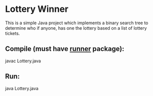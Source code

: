 # Lottery Winner
This is a simple Java project which implements a binary search tree to determine who if anyone, has one the lottery based on a list of lottery tickets.  

## Compile (must have [runner](src/main/java/runner) package):  
javac Lottery.java  

## Run:  
java Lottery.java  
